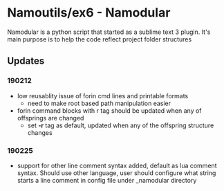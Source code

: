 # Namoutils/ex6 - Namodular

Namodular is a python script that started as a sublime text 3 plugin. It's main purpose is to help the code reflect project folder structures  






## Updates

### 190212
- low reusablity issue of forin cmd lines and printable formats 
	- need to make root based path manipulation easier 
- forin command blocks with r tag should be updated when any of offsprings are changed 
	- set **-r** tag as default, updated when any of the offspring structure changes
	
### 190225
- support for other line comment syntax added, default as lua comment syntax. Should use other language, user should configure what string starts a line comment in config file under _namodular directory
